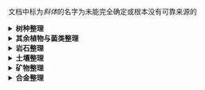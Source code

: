文档中标为*斜体*的名字为未能完全确定或根本没有可靠来源的

<details>
<summary><b>树种整理</b></summary>

| 树种中文名 | 树种英文名     | 推测学名 | 链接 | 备注 |
| ---------- | -------------- | -------- | ---- | ---- |
| 香脂冷杉   | Balsam Fir     | *Abies balsamea* | [植物智](https://www.iplant.cn/info/Abies%20balsamea)<br>[Wikipedia](https://en.wikipedia.org/wiki/Abies_balsamea) |
| 河桦       | Black Birch    | *Betula nigra* | [植物智](https://www.iplant.cn/info/Betula%20nigra)<br>[Wikipedia](https://en.wikipedia.org/wiki/Betula_nigra) |
| 黑胡桃     | Black Walnut   | *Juglans nigra* | [植物智](https://www.iplant.cn/info/Juglans%20nigra)<br>[Wikipedia](https://en.wikipedia.org/wiki/Juglans_nigra) |
| 雪松       | Cedar          | *Cedrus* sp. | [植物智](https://www.iplant.cn/info/Cedrus)<br>[Wikipedia](https://en.wikipedia.org/wiki/Cedrus) |
| 肉桂       | Cinnamon       | *Cinnamomum* sp. | [植物智](https://www.iplant.cn/info/Cinnamomum)<br>[Wikipedia](https://en.wikipedia.org/wiki/Cinnamomum) | 还是肉桂常用些（
| 椰         | Coconut Palm   | *Cocos nucifera* | [植物智](https://www.iplant.cn/info/Cocos%20nucifera)<br>[Wikipedia](https://en.wikipedia.org/wiki/Coconut) |
| 欧洲栓皮栎 | Cork Oak       | *Quercus suber* | [植物智](https://www.iplant.cn/info/Quercus%20suber)<br>[Wikipedia](https://en.wikipedia.org/wiki/Quercus_suber) |
| 加拿大铁杉 | Eastern Hemlock | *Tsuga canadensis* | [植物智](https://www.iplant.cn/info/Tsuga%20canadensis)<br>[Wikipedia](https://en.wikipedia.org/wiki/Tsuga_canadensis) |
| 刺桐       | Erythrina      | *Erythrina* sp. | [植物智](https://www.iplant.cn/info/Erythrina)<br>[Wikipedia](https://en.wikipedia.org/wiki/Erythrina) |
| 美国皂荚   | Honey Locust   | *Gleditsia triacanthos* | [植物智](https://www.iplant.cn/info/Gleditsia%20triacanthos)<br>[Wikipedia](https://en.wikipedia.org/wiki/Honey_locust) |
| 杜松       | Juniper        | *Juniperus* sp. | [植物智](https://www.iplant.cn/info/Juniperus)<br>[Wikipedia](https://en.wikipedia.org/wiki/Juniper) | 会产出杜松子
| 木兰       | Magnolia       | *Magnolia* sp. | [植物智](https://www.iplant.cn/info/Magnolia)<br>[Wikipedia](https://en.wikipedia.org/wiki/Magnolia) |
| 枫         | Maple          | *Acer* sp. | [植物智](https://www.iplant.cn/info/Acer)<br>[Wikipedia](https://en.wikipedia.org/wiki/Maple) |
| *北美果松* | Pinyon Pine    | *Pinus* subsect. *Cembroides* | [Wikipedia](https://en.wikipedia.org/wiki/Pinyon_pine) | 植物智里这些物种都叫xx果松<br>根据产地起的名
| *西部桦*   | Red Birch      | *Betula occidentalis* | [植物智](https://www.iplant.cn/info/Betula%20occidentalis)<br>[Wikipedia](https://en.wikipedia.org/wiki/Betula_occidentalis) | 根据种加词起的名<br>`西桦`已有，`水桦`易歧义
| 橡胶树     | Sharinga       | *Hevea brasiliensis* | [植物智](https://www.iplant.cn/info/Hevea%20brasiliensis)<br>[Wikipedia](https://en.wikipedia.org/wiki/Hevea_brasiliensis) |
| 垂柳       | Weeping Willow | *Salix babylonica* | [植物智](https://www.iplant.cn/info/Salix%20babylonica)<br>[Wikipedia](https://en.wikipedia.org/wiki/Salix_babylonica) |
| 异叶铁杉   | Western Hemlock | *Tsuga heterophylla* | [植物智](https://www.iplant.cn/info/Tsuga%20heterophylla)<br>[Wikipedia](https://en.wikipedia.org/wiki/Tsuga_heterophylla) |
| 加拿大黄桦 | Yellow Birch   | *Betula alleghaniensis* | [植物智](https://www.iplant.cn/info/Betula%20alleghaniensis)<br>[Wikipedia](https://en.wikipedia.org/wiki/Betula_alleghaniensis) |

注：木种还有两个`烧焦的`/`Charred`（仅出现于木炭堆燃烧后）和`石化紫颂`/`Petrified Chorus`（没有树苗，自然生成的形态和[紫颂树](https://minecraft.fandom.com/zh/wiki/%E7%B4%AB%E9%A2%82%E6%A0%91)类似，`硅化`听上去有点怪）

</details><details>
<summary><b>其余植物与菌类整理</b></summary>

| 植物与菌类中文名 | 植物与菌类英文名           | 推测学名 | 链接 | 备注 |
| ---------------- | -------------------------- | -------- | ---- | ---- |
| 百合             | Lily                       | *Lilium* sp. | [植物智](https://www.iplant.cn/info/Lilium)<br>[Wikipedia](https://en.wikipedia.org/wiki/Lilium) |      |
| 牵牛花           | Morning Glory              | *Ipomoea* sp. | [植物智](https://www.iplant.cn/info/Ipomoea)<br>[Wikipedia](https://en.wikipedia.org/wiki/Morning_glory) | 这个英文名对应着<br>一千余个物种 |
| 风铃草           | Bellflower                 | *Campanula* sp. | [植物智](https://www.iplant.cn/info/Campanula)<br>[Wikipedia](https://en.wikipedia.org/wiki/Campanula) |      |
| 一枝黄花         | Goldenrod                  | *Solidago* sp. | [植物智](https://www.iplant.cn/info/Solidago)<br>[Wikipedia](https://en.wikipedia.org/wiki/Solidago) |      |
| 三叶草           | Clover                     | *Trifolium* sp. | [植物智](https://www.iplant.cn/info/Trifolium)<br>[Wikipedia](https://en.wikipedia.org/wiki/Clover) |      |
| 异株荨麻         | Stinging Nettle            | *Urtica dioica* | [植物智](https://www.iplant.cn/info/Urtica%20dioica)<br>[Wikipedia](https://en.wikipedia.org/wiki/Urtica_dioica) | 其实感觉作者可能只是给<br>荨麻加了个前缀 |
| 平菇             | Oyster Mushroom            | *Pleurotus ostreatus* | [Wikipedia](https://en.wikipedia.org/wiki/Pleurotus_ostreatus) |      |
| 猴头菇           | Lion's Mane Mushroom       | *Hericium erinaceus* | [Wikipedia](https://en.wikipedia.org/wiki/Hericium_erinaceus) |      |
| 硫色绚孔菌       | Sulfur Shelf Mushroom      | *Laetiporus sulphureus* | [Wikipedia](https://en.wikipedia.org/wiki/Laetiporus_sulphureus) |      |
| 蜜环菌           | Honey Mushroom             | *Armillaria* sp. | [Wikipedia](https://en.wikipedia.org/wiki/Armillaria) |      |
| 树舌灵芝         | Artist Conk Mushroom       | *Ganoderma applanatum* | [Wikipedia](https://en.wikipedia.org/wiki/Ganoderma_applanatum) |      |
| 云芝             | Turkey Tail Mushroom       | *Trametes versicolor* | [Wikipedia](https://en.wikipedia.org/wiki/Trametes_versicolor) |      |
| 朱红密孔菌       | Cinnabar Polypore Mushroom | *Pycnoporus cinnabarinus* | [Wikipedia](https://en.wikipedia.org/wiki/Pycnoporus_cinnabarinus) |      |
| 木蹄层孔菌       | Tinder Conk Mushroom       | *Fomes fomentarius* | [Wikipedia](https://en.wikipedia.org/wiki/Fomes_fomentarius) |      |
| 芦笋             | Asparagus                  | *Asparagus officinalis* | [植物智](https://www.iplant.cn/info/Asparagus%20officinalis)<br>[Wikipedia](https://en.wikipedia.org/wiki/Asparagus) |      |
| 大麦             | Barley                     | *Hordeum vulgare* | [植物智](https://www.iplant.cn/info/Hordeum%20vulgare)<br>[Wikipedia](https://en.wikipedia.org/wiki/Barley) |      |
| 乞力马扎罗罗勒   | Camphor Basil              | *Ocimum kilimandscharicum* | [植物智](https://www.iplant.cn/info/Ocimum%20kilimandscharicum)<br>[Wikipedia](https://en.wikipedia.org/wiki/Ocimum_kilimandscharicum) |      |
| 玉米             | Corn                       | *Zea mays* | [植物智](https://www.iplant.cn/info/Zea%20mays)<br>[Wikipedia](https://en.wikipedia.org/wiki/Maize) |      |
| 棉花             | Cotton                     | *Gossypium* sp. | [植物智](https://www.iplant.cn/info/Gossypium)<br>[Wikipedia](https://en.wikipedia.org/wiki/Gossypium) |      |
| 黄麻             | Jute                       | *Corchorus* sp. | [植物智](https://www.iplant.cn/info/Corchorus)<br>[Wikipedia](https://en.wikipedia.org/wiki/Corchorus) |      |
| 小米             | Millet                     | 多种 | [植物智](https://www.iplant.cn/info/%E7%B2%9F)<br>[Wikipedia](https://en.wikipedia.org/wiki/Millet) |      |
| 燕麦             | Oat                        | *Avena sativa* | [植物智](https://www.iplant.cn/info/Avena%20sativa)<br>[Wikipedia](https://en.wikipedia.org/wiki/Oat) |      |
| 水稻             | Rice                       | *Oryza sativa* | [植物智](https://www.iplant.cn/info/Oryza%20sativa)<br>[Wikipedia](https://en.wikipedia.org/wiki/Oryza_sativa) |      |
| 黑麦             | Rye                        | *Secale cereale* | [植物智](https://www.iplant.cn/info/Secale%20cereale)<br>[Wikipedia](https://en.wikipedia.org/wiki/Rye) |      |
| 高粱             | Sorghum                    | *Sorghum* sp. | [植物智](https://www.iplant.cn/info/%E9%AB%98%E7%B2%B1%E5%B1%9E)<br>[Wikipedia](https://en.wikipedia.org/wiki/Sorghum) |      |
| 接骨木莓         | Elderberry                 | *Sambucus* sp. | [植物智](https://www.iplant.cn/info/Sambucus)<br>[Wikipedia](https://en.wikipedia.org/wiki/Sambucus) |      |
| 毛核木果         | Snowberry                  | *Symphoricarpos* sp. | [植物智](https://www.iplant.cn/info/Symphoricarpos)<br>[Wikipedia](https://en.wikipedia.org/wiki/Symphoricarpos) |      |
| 蓝莓             | Blueberry                  | *Vaccinium* sect. *Cyanococcus* | [植物智](https://www.iplant.cn/info/Vaccinium)<br>[Wikipedia](https://en.wikipedia.org/wiki/Blueberry) |      |
| 树莓             | Raspberry                  | *Rubus idaeus* | [植物智](https://www.iplant.cn/info/Rubus%20idaeus)<br>[Wikipedia](https://en.wikipedia.org/wiki/Rubus_idaeus) | 树莓还是覆盆子（ |
| 黑莓             | Blackberry                 | *Rubus* sp. | [植物智](https://www.iplant.cn/info/Rubus%20cochinchinensis)<br>[Wikipedia](https://en.wikipedia.org/wiki/Blackberry) |      |
| 蔓越莓           | Cranberry                  | *Vaccinium oxycoccus* | [植物智](https://www.iplant.cn/info/Vaccinium%20oxycoccus)<br>[Wikipedia](https://en.wikipedia.org/wiki/Cranberry) |      |
| 洋商陆           | Pokeberry                  | *Phytolacca americana* | [植物智](https://www.iplant.cn/info/Phytolacca%20americana)<br>[Wikipedia](https://en.wikipedia.org/wiki/Phytolacca_americana) |      |
| 草莓             | Strawberry                 | *Fragaria × ananassa* | [植物智](https://www.iplant.cn/info/Fragaria%20%C3%97%20ananassa)<br>[Wikipedia](https://en.wikipedia.org/wiki/Strawberry) |      |
| 菠萝             | Pineapple                  | *Ananas comosus* | [植物智](https://www.iplant.cn/info/Ananas%20comosus)<br>[Wikipedia](https://en.wikipedia.org/wiki/Pineapple) |      |
| 浆果丝兰         | Banana Yucca               | *Yucca baccata* | [植物智](https://www.iplant.cn/info/Yucca%20baccata)<br>[Wikipedia](https://en.wikipedia.org/wiki/Yucca_baccata) |      |
| 芦荟             | Aloe                       | *Aloe vera* | [植物智](https://www.iplant.cn/info/aloe%20vera)<br>[Wikipedia](https://en.wikipedia.org/wiki/Aloe) |      |
| 大豆             | Soybean                    | *Glycine max* | [植物智](https://www.iplant.cn/info/Glycine%20max)<br>[Wikipedia](https://en.wikipedia.org/wiki/Soybean) |      |
| 杜松子           | Juniper Berry              | *Juniperus* sp. | [植物智](https://www.iplant.cn/info/Juniperus)<br>[Wikipedia](https://en.wikipedia.org/wiki/Juniper) |      |
| 黑胡桃           | Black Walnut               | *Juglans nigra* | [植物智](https://www.iplant.cn/info/Juglans%20nigra)<br>[Wikipedia](https://en.wikipedia.org/wiki/Juglans_nigra) |      |
| 椰子             | Coconut                    | *Cocos nucifera* | [植物智](https://www.iplant.cn/info/Cocos%20nucifera)<br>[Wikipedia](https://en.wikipedia.org/wiki/Coconut) |
| 肉桂             | Cinnamon                   | *Cinnamomum* sp. | [植物智](https://www.iplant.cn/info/Cinnamomum)<br>[Wikipedia](https://en.wikipedia.org/wiki/Cinnamomum) |

注：这张表其实没啥考据的必要，考据结果的正确性也不好说（）
但是`洋商陆`和`垂序商陆`，`雪果`和`毛核木果`，`樟脑罗勒`和`乞力马扎罗罗勒`还是需要确定用哪种

</details><details>
<summary><b>岩石整理</b></summary>

| 岩石中文名 | 岩石英文名        | 分类         | 出现位置             | 链接 | 备注 |
| ---------- | ----------------- | ------------ | -------------------- | ---- | ---- |
| 砂岩       | Sandstone         | 沉积岩       | 主世界<br>河海滩     |      |      |
| 红砂岩     | Red Sandstone     | 沉积岩       | 无                   |      |      |
| 沙漠砂岩   | Desert Sandstone  | 沉积岩       | 主世界<br>沙漠       |      |      |
| 灵魂砂岩   | Soul Sandstone    | 沉积岩       | 下界<br>灵魂沙峡谷   |      |      |
| 黑砂岩     | Black Sandstone   | 沉积岩       | 无                   |      |      |
| 白砂岩     | White Sandstone   | 沉积岩       | 主世界<br>少见       |      |      |
| 石灰岩     | Limestone         | 沉积岩       | 主世界<br>平原、森林 | [国家岩矿标本共享](http://www.nimrf.net.cn/yk?zym=Limestone)<br>[Wikipedia](https://en.wikipedia.org/wiki/Limestone) |      |
| 白云岩     | Dolostone         | 沉积岩       | 主世界<br>高山、针叶林 | [国家岩矿标本共享](http://www.nimrf.net.cn/yk?zym=Dolostone)<br>[Wikipedia](https://en.wikipedia.org/wiki/Dolomite_(rock)) |      |
| 白垩岩     | Chalk             | 沉积岩       | 主世界<br>寒冷地区、河流、<br>海滩 | [国家岩矿标本共享](http://www.nimrf.net.cn/yk?zym=Chalk)<br>[Wikipedia](https://en.wikipedia.org/wiki/Chalk) |      |
| 泥灰岩     | Marlstone         | 沉积岩       | 主世界<br>蘑菇岛、海滩 | [国家岩矿标本共享](http://www.nimrf.net.cn/yk?zym=Marl)<br>[Wikipedia](https://en.wikipedia.org/wiki/Marl) |      |
| 页岩       | Shale             | 沉积岩       | 主世界<br>河流、海滩 | [国家岩矿标本共享](http://www.nimrf.net.cn/yk?zym=Shale)<br>[Wikipedia](https://en.wikipedia.org/wiki/Shale) |      |
| 泥岩       | Mudstone          | 沉积岩       | 主世界<br>丛林、沼泽 | [国家岩矿标本共享](http://www.nimrf.net.cn/yk?zym=Mudstone)<br>[Wikipedia](https://en.wikipedia.org/wiki/Mudstone) |      |
| 粉砂岩     | Siltstone         | 沉积岩       | 主世界<br>热带草原、恶地、<br>沙漠、平原 | [国家岩矿标本共享](http://www.nimrf.net.cn/yk?zym=Siltstone)<br>[Wikipedia](https://en.wikipedia.org/wiki/Siltstone) |      |
| 可弯砂岩   | Itacolumite       | 沉积岩       | 主世界<br>沙漠       | [国家岩矿标本共享](http://www.nimrf.net.cn/yk?zym=Itacolumite)<br>[Wikipedia](https://en.wikipedia.org/wiki/Itacolumite) |      |
| 长石砂岩   | Arkose            | 沉积岩       | 主世界<br>恶地       | [国家岩矿标本共享](http://www.nimrf.net.cn/yk?zym=Arkose)<br>[Wikipedia](https://en.wikipedia.org/wiki/Arkose) |      |
| 杂砂岩     | Graywacke         | 沉积岩       | 主世界<br>热带草原   | [国家岩矿标本共享](http://www.nimrf.net.cn/yk?zym=Graywacke)<br>（a）<br>[国家岩矿标本共享](http://www.nimrf.net.cn/yk?zym=Greywacke)<br>（e）<br>[Wikipedia](https://en.wikipedia.org/wiki/Greywacke) |      |
| *蜜蜡岩*   | Honeystone        | 沉积岩       | 下界<br>灵魂沙峡谷   | [Wikipedia](https://en.wikipedia.org/wiki/Mellite)<br>（蜜蜡石） | 改成`岩`以作区分 |
| 角砾岩     | Breccia           | 沉积岩圆石   | 无                   | [国家岩矿标本共享](http://www.nimrf.net.cn/yk?zym=Breccia)<br>[Wikipedia](https://en.wikipedia.org/wiki/Breccia) |      |
| 石头       | Stone             | 火成岩       | 侵入体               |      |      |
| 花岗岩     | Granite           | 侵入性火成岩 | 主世界<br>平原、森林 |      |      |
| 闪长岩     | Diorite           | 侵入性火成岩 | 主世界<br>寒冷地区、高山、针叶林 |      |      |
| 安山岩     | Andesite          | 喷出性火成岩 | 主世界<br>寒冷地区   |      |      |
| 玄武岩     | Basalt            | 喷出性火成岩 | 下界<br>玄武岩三角洲 |      |      |
| 下界岩     | Netherrack        | 喷出性火成岩 | 下界<br>下界荒地     |      |      |
| 伟晶岩     | Pegmatite         | 侵入性火成岩 | 主世界<br>各处       | [国家岩矿标本共享](http://www.nimrf.net.cn/yk?zym=Pegmatite)<br>[Wikipedia](https://en.wikipedia.org/wiki/Pegmatite) |      |
| 灰色花岗岩 | Gray Granite      | 侵入性火成岩 | 主世界<br>高山、沼泽、<br>针叶林、寒冷地区 | [国家岩矿标本共享](http://www.nimrf.net.cn/yk?zym=Granite)<br>[Wikipedia](https://en.wikipedia.org/wiki/Granite) |      |
| 流纹岩     | Rhyolite          | 喷出性火成岩 | 主世界<br>热带草原、恶地、<br>沙漠、平原 | [国家岩矿标本共享](http://www.nimrf.net.cn/yk?zym=Rhyolite)<br>[Wikipedia](https://en.wikipedia.org/wiki/Rhyolite) |      |
| 钠闪碱流岩 | Comendite         | 喷出性火成岩 | 主世界<br>寒冷地区、森林、<br>针叶林 | [国家岩矿标本共享](http://www.nimrf.net.cn/yk?zym=Comendite)<br>[Wikipedia](https://en.wikipedia.org/wiki/Comendite) |      |
| 花岗闪长岩 | Granodiorite      | 侵入性火成岩 | 主世界<br>热带草原、森林、<br>平原 | [国家岩矿标本共享](http://www.nimrf.net.cn/yk?zym=Granodiorite)<br>[Wikipedia](https://en.wikipedia.org/wiki/Granodiorite) |      |
| 红色斑岩   | Red Porphyry      | 侵入性火成岩 | 主世界<br>恶地、沙漠、海洋 | [国家岩矿标本共享](http://www.nimrf.net.cn/yk?zym=Porphyry)<br>[Wikipedia](https://en.wikipedia.org/wiki/Porphyry_(geology)) |      |
| 紫色斑岩   | Purple Porphyry   | 喷出性火成岩 | 下界<br>绯红森林     | [国家岩矿标本共享](http://www.nimrf.net.cn/yk?zym=Porphyry)<br>[Wikipedia](https://en.wikipedia.org/wiki/Porphyry_(geology)) |      |
| 黑色英安岩 | Black Dacite      | 喷出性火成岩 | 主世界<br>森林、针叶林 | [国家岩矿标本共享](http://www.nimrf.net.cn/yk?zym=Dacite)<br>[Wikipedia](https://en.wikipedia.org/wiki/Dacite) |      |
| 红色英安岩 | Red Dacite        | 喷出性火成岩 | 主世界<br>热带草原、恶地、<br>沙漠、平原 | [国家岩矿标本共享](http://www.nimrf.net.cn/yk?zym=Dacite)<br>[Wikipedia](https://en.wikipedia.org/wiki/Dacite) |      |
| 角闪安山岩 | Hornblende Andesite | 喷出性火成岩 | 主世界<br>高山       | [国家岩矿标本共享](http://www.nimrf.net.cn/yk?zym=Hornblende%20Andesite)<br>[Wikipedia](https://en.wikipedia.org/wiki/Andesite)（安山岩） |      |
| 等色岩     | Shonkinite        | 侵入性火成岩 | 主世界<br>高山、沼泽 | [国家岩矿标本共享](http://www.nimrf.net.cn/yk?zym=Shonkinite)<br>[Wikipedia](https://en.wikipedia.org/wiki/Shonkinite) |      |
| 斜长岩     | Anorthosite       | 喷出性火成岩 | 主世界<br>高山、河流、森林、<br>针叶林、平原 | [国家岩矿标本共享](http://www.nimrf.net.cn/yk?zym=Anorthosite)<br>[Wikipedia](https://en.wikipedia.org/wiki/Anorthosite) |      |
| 苏长岩     | Norite            | 侵入性火成岩 | 主世界<br>丛林、热带草原 | [国家岩矿标本共享](http://www.nimrf.net.cn/yk?zym=Norite)<br>[Wikipedia](https://en.wikipedia.org/wiki/Norite) |      |
| 橄长岩     | Troctolite        | 喷出性火成岩 | 主世界<br>蘑菇岛、河流、<br>海滩、海洋 | [国家岩矿标本共享](http://www.nimrf.net.cn/yk?zym=Troctolite)<br>[Wikipedia](https://en.wikipedia.org/wiki/Troctolite) |      |
| 辉长岩     | Gabbro            | 喷出性火成岩 | 主世界<br>蘑菇岛、河流、<br>海滩、海洋 | [国家岩矿标本共享](http://www.nimrf.net.cn/yk?zym=Gabbro)<br>[Wikipedia](https://en.wikipedia.org/wiki/Gabbro) |      |
| 辉绿岩     | Diabase           | 侵入性火成岩 | 主世界<br>海洋、海滩 | [国家岩矿标本共享](http://www.nimrf.net.cn/yk?zym=Diabase)<br>[Wikipedia](https://en.wikipedia.org/wiki/Diabase) |      |
| 拉斑玄武岩 | Tholeiitic Basalt | 喷出性火成岩 | 主世界<br>蘑菇岛、河流、<br>海滩、海洋 | [国家岩矿标本共享](http://www.nimrf.net.cn/yk?zym=Tholeiite)<br>[Wikipedia](https://en.wikipedia.org/wiki/Tholeiitic_magma_series) |      |
| 辉石岩     | Pyroxenite        | 侵入性火成岩 | 下界<br>诡异森林     | [国家岩矿标本共享](http://www.nimrf.net.cn/yk?zym=Pyroxenite)<br>[Wikipedia](https://en.wikipedia.org/wiki/Pyroxenite) |      |
| 纯橄榄岩   | Dunite            | 侵入性火成岩 | 下界<br>玄武岩三角洲 | [国家岩矿标本共享](http://www.nimrf.net.cn/yk?zym=Dunite)<br>[Wikipedia](https://en.wikipedia.org/wiki/Dunite) |      |
| 方辉橄榄岩 | Harzburgite       | 侵入性火成岩 | 下界<br>诡异森林     | [国家岩矿标本共享](http://www.nimrf.net.cn/yk?zym=Harzburgite)<br>[Wikipedia](https://en.wikipedia.org/wiki/Harzburgite) |      |
| 二辉橄榄岩 | Lherzolite        | 侵入性火成岩 | 下界<br>诡异森林     | [国家岩矿标本共享](http://www.nimrf.net.cn/yk?zym=Lherzolite)<br>[Wikipedia](https://en.wikipedia.org/wiki/Lherzolite) |      |
| 异剥橄榄岩 | Wehrlite          | 侵入性火成岩 | 下界<br>灵魂沙峡谷   | [国家岩矿标本共享](http://www.nimrf.net.cn/yk?zym=Wehrlite)<br>[Wikipedia](https://en.wikipedia.org/wiki/Wehrlite) |      |
| 科马提岩   | Komatiite         | 喷出性火成岩 | 下界<br>绯红森林     | [国家岩矿标本共享](http://www.nimrf.net.cn/yk?zym=Komatiite)<br>[Wikipedia](https://en.wikipedia.org/wiki/Komatiite) |      |
| 响岩       | Phonolite         | 喷出性火成岩 |                      | [国家岩矿标本共享](http://www.nimrf.net.cn/yk?zym=Phonolite)<br>[Wikipedia](https://en.wikipedia.org/wiki/Phonolite) | 仅1.18 |
| 变正长岩   | Episyenite        | 侵入性火成岩 |                      | [CNKI](https://www.cnki.net/KCMS/detail/detail.aspx?dbcode=CJFD&dbname=CJFDLAST2021&filename=GWYD202101003)<br>[Wikipedia](https://en.wikipedia.org/wiki/Syenite#Episyenite) | 仅1.18<br>CNKI仅作中英对照 |
| 霞石正长岩 | Nepheline Syenite | 侵入性火成岩 |                      | [国家岩矿标本共享](http://www.nimrf.net.cn/yk?zym=Nepheline%20Syenite)<br>[Wikipedia](https://en.wikipedia.org/wiki/Nepheline_syenite) | 仅1.18 |
| 圆石       | Cobblestone       | 火成岩圆石   | 无                   |      |      |
| 黑石       | Blackstone        | 火成岩圆石<br>镁铁质尤甚 | 无       |      |      |
| 黑曜石     | Obsidian          | 火山岩       | 主世界<br>地层深处   |      |      |
| 哭泣的黑曜石 | Crying Obsidian | 火山岩       | 原本位置             |      |      |
| 雪花黑曜石 | Snowflake Obsidian | 火山岩      | 主世界<br>地层深处   | [国家岩矿标本共享](http://www.nimrf.net.cn/yk?zym=Obsidian)<br>[Wikipedia](https://en.wikipedia.org/wiki/Obsidian) |      |
| *血黑曜石* | Blood Obsidian    | 火山岩       | 主世界<br>地层深处   | [国家岩矿标本共享](http://www.nimrf.net.cn/yk?zym=Obsidian)<br>[Wikipedia](https://en.wikipedia.org/wiki/Obsidian) |      |
| 浮岩       | Pumice            | 火山岩       | 下界<br>侵入体       | [国家岩矿标本共享](http://www.nimrf.net.cn/yk?zym=Pumice)<br>[Wikipedia](https://en.wikipedia.org/wiki/Pumice) |      |
| 火山渣     | Scoria            | 火山岩       | 下界<br>侵入体       | [国家岩矿标本共享](http://www.nimrf.net.cn/yk?zym=Scoria)<br>[Wikipedia](https://en.wikipedia.org/wiki/Scoria) |      |
| 安山质凝灰岩 | Andesitic Tuff  | 火山岩       | 同安山岩             | [国家岩矿标本共享](http://www.nimrf.net.cn/yk?zym=Andesitic%20Tuff)<br>[Wikipedia](https://en.wikipedia.org/wiki/Tuff) |      |
| 玄武质凝灰岩 | Basaltic Tuff   | 火山岩       | 同玄武岩             | [国家岩矿标本共享](http://www.nimrf.net.cn/yk?zym=Basaltic%20Tuff)<br>[Wikipedia](https://en.wikipedia.org/wiki/Tuff) |      |
| 流纹质凝灰岩 | Rhyolitic Tuff  | 火山岩       | 同流纹岩             | [国家岩矿标本共享](http://www.nimrf.net.cn/yk?zym=Rhyolitic%20Tuff)<br>[Wikipedia](https://en.wikipedia.org/wiki/Tuff) |      |
| 金伯利凝灰岩 | Kimberlitic Tuff | 火山岩      | 同金伯利岩           | [Wikipedia](https://en.wikipedia.org/wiki/Tuff) | 国家岩矿标本中有<br>`金伯利岩凝灰岩` |
| 科马提凝灰岩 | Komatiitic Tuff  | 火山岩      | 同科马提岩           | [Wikipedia](https://en.wikipedia.org/wiki/Tuff) |      |
| 深板岩     | Deepslate         | 变质岩       | 主世界               |      |      |
| 黑色大理岩 | Black Marble      | 变质岩       | 主世界<br>森林       | [国家岩矿标本共享](http://www.nimrf.net.cn/yk?zym=Marble)<br>[Wikipedia](https://en.wikipedia.org/wiki/Marble) |      |
| 灰色大理岩 | Gray Marble       | 变质岩       | 主世界<br>平原、高山 | [国家岩矿标本共享](http://www.nimrf.net.cn/yk?zym=Marble)<br>[Wikipedia](https://en.wikipedia.org/wiki/Marble) |      |
| 白色大理岩 | White Marble      | 变质岩       | 主世界<br>寒冷地区、针叶林 | [国家岩矿标本共享](http://www.nimrf.net.cn/yk?zym=Marble)<br>[Wikipedia](https://en.wikipedia.org/wiki/Marble) |      |
| 玫瑰大理岩 | Rose Marble       | 变质岩       | 主世界<br>热带草原、沙漠 | [国家岩矿标本共享](http://www.nimrf.net.cn/yk?zym=Marble)<br>[Wikipedia](https://en.wikipedia.org/wiki/Marble) |      |
| 板岩       | Slate             | 变质岩       | 主世界<br>丛林、沼泽 | [国家岩矿标本共享](http://www.nimrf.net.cn/yk?zym=Slate)<br>[Wikipedia](https://en.wikipedia.org/wiki/Slate) |      |
| 千枚岩     | Phyllite          | 变质岩       | 主世界<br>寒冷地区、丛林、<br>沼泽 | [国家岩矿标本共享](http://www.nimrf.net.cn/yk?zym=Phyllite)<br>[Wikipedia](https://en.wikipedia.org/wiki/Phyllite) |      |
| 云母片岩   | Mica Schist       | 变质岩       | 主世界<br>寒冷地区、丛林、<br>沼泽 | [国家岩矿标本共享](http://www.nimrf.net.cn/yk?zym=Mica%20Schist)<br>[Wikipedia](https://en.wikipedia.org/wiki/Schist) |      |
| 蓝片岩     | Blueschist        | 变质岩       | 下界<br>灵魂沙峡谷   | [国家岩矿标本共享](http://www.nimrf.net.cn/yk?zym=Blueschist)<br>[Wikipedia](https://en.wikipedia.org/wiki/Blueschist) |      |
| 绿片岩     | Greenschist       | 变质岩       | 主世界<br>高山       | [国家岩矿标本共享](http://www.nimrf.net.cn/yk?zym=Greenschist)<br>[Wikipedia](https://en.wikipedia.org/wiki/Greenschist) |      |
| 片麻岩     | Gneiss            | 变质岩       | 主世界<br>寒冷地区、丛林、<br>高山 | [国家岩矿标本共享](http://www.nimrf.net.cn/yk?zym=Gneiss)<br>[Wikipedia](https://en.wikipedia.org/wiki/Gneiss) |      |
| 石英岩     | Quartzite         | 变质岩       | 主世界<br>热带草原、恶地、<br>沙漠 | [国家岩矿标本共享](http://www.nimrf.net.cn/yk?zym=Quartzite)<br>[Wikipedia](https://en.wikipedia.org/wiki/Quartzite) |      |
| 皂石       | Soapstone         | 变质岩       | 主世界<br>森林、针叶林 | [国家岩矿标本共享](http://www.nimrf.net.cn/yk?zym=Soapstone)<br>[Wikipedia](https://en.wikipedia.org/wiki/Soapstone) |      |
| 蛇纹岩     | Serpentinite      | 变质岩       | 主世界<br>高山       | [国家岩矿标本共享](http://www.nimrf.net.cn/yk?zym=Serpentinite)<br>[Wikipedia](https://en.wikipedia.org/wiki/Serpentinite) |      |
| *铬硅云母* | Mariposite        | 变质岩       | 主世界<br>高山       | [Wikipedia](https://en.wikipedia.org/wiki/Mariposite) | 富铬的云母 |
| 榴辉岩     | Eclogite          | 变质岩       | 主世界<br>丛林、沼泽 | [国家岩矿标本共享](http://www.nimrf.net.cn/yk?zym=Eclogite)<br>[Wikipedia](https://en.wikipedia.org/wiki/Eclogite) |      |
| 矽卡岩     | Skarn             | 变质岩圆石   | 无                   | [国家岩矿标本共享](http://www.nimrf.net.cn/yk?zym=Skarn)<br>[Wikipedia](https://en.wikipedia.org/wiki/Skarn) |      |
| 末地石     | End Stone         | 异界岩石     | 末地                 |      |      |
| 白片岩     | Whiteschist       | 异界岩石     | 主世界<br>高山       | [国家岩矿标本共享](http://www.nimrf.net.cn/yk?zym=White%20schist)<br>[Wikipedia](https://en.wikipedia.org/wiki/Whiteschist) |      |
| *方镁岩*   | Sommanite         | 异界岩石     | 主世界<br>针叶林     | 未找到 | 1.16旧名<br>Ferropericlase |
| *林伍德岩* | Ringwoodine       | 异界岩石     | 主世界<br>高山       | [国家岩矿标本共享](http://www.nimrf.net.cn/kwx/detail/2271)<br>[CNKI](https://www.cnki.net/KCMS/detail/detail.aspx?dbcode=CJFD&dbname=CJFDLAST2018&filename=KWXB201805002)<br>[Wikipedia](https://en.wikipedia.org/wiki/Ringwoodite) | `尖晶橄榄岩`易混淆<br>CNKI仅作中英对照 |
| *瓦兹利岩* | Wadsleyone        | 异界岩石     | 主世界<br>蘑菇岛、海滩、<br>海洋 | [国家岩矿标本共享](http://www.nimrf.net.cn/kwx/detail/2857)<br>[CNKI](https://www.cnki.net/KCMS/detail/detail.aspx?dbcode=CDFD&dbname=CDFDLAST2022&filename=1022401099.nh)<br>[Wikipedia](https://en.wikipedia.org/wiki/Wadsleyite) | 改成`岩`以作区分<br>CNKI仅作中英对照 |
| *布里奇曼岩* | Bridgmanham     | 异界岩石     | 主世界<br>热带草原、恶地、<br>沙漠、平原 | [CNKI](https://www.cnki.net/KCMS/detail/detail.aspx?dbcode=CJFD&dbname=CJFDLAST2020&filename=GYWL201906002)<br>[Wikipedia](https://en.wikipedia.org/wiki/Silicate_perovskite) | 改成`岩`以作区分<br>CNKI仅作中英对照 |
| *后钙钛矿* | Post Perovskite   | 异界岩石     | 主世界<br>河流、沼泽 | [CNKI](https://www.cnki.net/KCMS/detail/detail.aspx?dbcode=CJFD&dbname=CJFD2013&filename=DQKX201303009)<br>[Wikipedia](https://en.wikipedia.org/wiki/Post-perovskite) | CNKI仅作中英对照 |
| 陨石       | Meteorite         | 陨石岩石     | 陨石                 | [国家岩矿标本共享](https://www.nimrf.net.cn/yk?zym=Meteorite)<br>[Wikipedia](https://en.wikipedia.org/wiki/Meteorite) |      |
| 冰封陨石   | Frozen Meteorite  | 陨石岩石     | 陨石                 | [Wikipedia](https://en.wikipedia.org/wiki/Meteorite) |      |
| 顽火辉石球粒陨石 | Enstatite Chondrite | 陨石岩石 | 陨石             | [Wikipedia](https://en.wikipedia.org/wiki/Enstatite_chondrite) |      |
| 条状铁层   | Banded Iron Formation | 矿物岩石 |                      | [国家岩矿标本共享](http://www.nimrf.net.cn/yk?zym=Banded%20Iron%20Formation)<br>[Wikipedia](https://en.wikipedia.org/wiki/Banded_iron_formation) | 仅1.18 |
| 沼泽铁     | Bog Iron          | 矿物岩石     |                      | [国家岩矿标本共享](http://www.nimrf.net.cn/yk?zym=Bog%20Iron)<br>[Wikipedia](https://en.wikipedia.org/wiki/Bog_iron) |      |
| 铁石       | Ironstone         | 矿物岩石     |                      | [国家岩矿标本共享](http://www.nimrf.net.cn/yk?zym=Ironstone)<br>[Wikipedia](https://en.wikipedia.org/wiki/Ironstone) |      |
| 蒸发岩     | Evaporite         | 矿物岩石     |                      | [国家岩矿标本共享](http://www.nimrf.net.cn/yk?zym=Evaporite)<br>[Wikipedia](https://en.wikipedia.org/wiki/Evaporite) | 仅1.16 |
| 磷块岩     | Phosphorite       | 矿物岩石     |                      | [国家岩矿标本共享](http://www.nimrf.net.cn/yk?zym=Phosphorite)<br>[Wikipedia](https://en.wikipedia.org/wiki/Phosphorite) |      |
| 钾石盐岩   | Sylvinite         | 矿物岩石     |                      | [国家岩矿标本共享](https://www.nimrf.net.cn/yk?zym=Sylvinite)<br>[Wikipedia](https://en.wikipedia.org/wiki/Sylvinite) |      |
| 滴水石     | Dripstone         | 滴水石       |                      |      |      |
| 硼酸盐滴水石 | Boracitic Dripstone | 滴水石   |                      |      | 仅1.18 |
| 含铁滴水石 | Ferric Dripstone  | 滴水石       |                      |      | 仅1.18 |
| 石膏质滴水石 | Gypsic Dripstone | 滴水石      |                      |      | 仅1.18 |
| 岩盐质滴水石 | Halitic Dripstone | 滴水石     |                      |      | 仅1.18 |
| 含镁滴水石 | Magnesitic Dripstone | 滴水石    |                      |      | 仅1.18 |
| 含硝滴水石 | Nitric Dripstone  | 滴水石       |                      |      | 仅1.18 |
| 含锆滴水石 | Zirconic Dripstone | 滴水石      |                      |      | 仅1.18 |

</details><details>
<summary><b>土壤整理</b></summary>

| 土壤中文名 | 土壤英文名        | 链接      | 备注 |
| ---------- | ----------------- | --------- | ---- |
| 泥土       | Dirt              |           |      |
| 腐殖土     | Humus             | [Wikipedia](https://en.wikipedia.org/wiki/Humus) |      |
| 壤土       | Loam              | [Wikipedia](https://en.wikipedia.org/wiki/Loam) |      |
| 黏壤土     | Clay Loam         | [Wikipedia](https://commons.wikimedia.org/wiki/File:SoilTexture_USDA.svg) | 翻译直接术语在线 |
| 砂质壤土   | Sandy Loam        | [Wikipedia](https://commons.wikimedia.org/wiki/File:SoilTexture_USDA.svg) | 翻译直接术语在线 |
| 粉质壤土   | Silty Loam        | [Wikipedia](https://commons.wikimedia.org/wiki/File:SoilTexture_USDA.svg) | 翻译直接术语在线 |
| 砂质黏壤土 | Sandy Clay Loam   | [Wikipedia](https://commons.wikimedia.org/wiki/File:SoilTexture_USDA.svg) | 翻译直接术语在线 |
| 粉质黏壤土 | Silty Clay Loam   | [Wikipedia](https://commons.wikimedia.org/wiki/File:SoilTexture_USDA.svg) | 翻译直接术语在线 |
| 壤质砂土   | Loamy Sand        | [Wikipedia](https://commons.wikimedia.org/wiki/File:SoilTexture_USDA.svg) | 翻译直接术语在线 |
| 砂质黏土   | Sandy Clay        | [Wikipedia](https://commons.wikimedia.org/wiki/File:SoilTexture_USDA.svg) | 翻译直接术语在线 |
| 粉质黏土   | Silty Clay        | [Wikipedia](https://commons.wikimedia.org/wiki/File:SoilTexture_USDA.svg) | 翻译直接术语在线 |
| 永冻土     | Permafrost        | [Wikipedia](https://en.wikipedia.org/wiki/Permafrost)<br>[百度](https://baike.baidu.com/item/%E6%B0%B8%E5%86%BB%E5%B1%82/3501102?fr=ge_ala) |      |
| 砖红壤     | Laterite          | [Wikipedia](https://en.wikipedia.org/wiki/Laterite)<br>[百度](https://baike.baidu.com/item/%E7%A0%96%E7%BA%A2%E5%A3%A4/8092449?fr=ge_ala) |      |
| 高岭岩     | Kaolin            | [Wikipedia](https://en.wikipedia.org/wiki/Kaolinite) | 改成`岩`避免冲突<br>挖掘需要镐 |

</details><details>
<summary><b>矿物整理</b></summary>

| 矿物中文名 | 矿物英文名           | 化学式或主要成分 | 链接 | 备注 |
| ---------- | -------------------- | ---------------- | ---- | ---- |
| 螺硫银矿   | Acanthite            | $Ag_2S$          | [Mineralogy Database](http://webmineral.com/data/Acanthite.shtml)<br>[国家岩矿标本共享](http://www.nimrf.net.cn/kwx/detail/22)<br>[Wikipedia](https://en.wikipedia.org/wiki/Acanthite) |      |
| 氧化铝     | Alumina              | $Al_2O_3$        | [Wikipedia](https://en.wikipedia.org/wiki/Aluminium_oxide) |      |
| 琥珀       | Amber                | 复杂             | [Wikipedia](https://en.wikipedia.org/wiki/Amber) |      |
| 角闪石     | Amphibole            | 复杂             | [Wikipedia](https://en.wikipedia.org/wiki/Amphibole) |      |
| 中长石     | Andesine             | $(Ca,Na)(Al,Si)_4O_8$ | [Mineralogy Database](https://webmineral.com/data/Andesine.shtml)<br>[国家岩矿标本共享](http://www.nimrf.net.cn/kwx/detail/99)<br>[Wikipedia](https://en.wikipedia.org/wiki/Andesine) |      |
| 无烟煤     | Anthracite Coal      | 复杂             | [Wikipedia](https://en.wikipedia.org/wiki/Anthracite) |      |
| 磷灰石     | Apatite              | $Ca_5(PO_4)_3(OH,F,Cl)$ | [Mineralogy Database](https://webmineral.com/data/Apatite.shtml)<br>[Wikipedia](https://en.wikipedia.org/wiki/Apatite) |      |
| 蓝铜矿     | Azurite              | $Cu_3(CO_3)_2(OH)_2$ | [Mineralogy Database](https://webmineral.com/data/Azurite.shtml)<br>[国家岩矿标本共享](http://www.nimrf.net.cn/kwx/detail/194)<br>[Wikipedia](https://en.wikipedia.org/wiki/Azurite) |      |
| 蓝孔雀石   | Azurmalachite        | 复杂             | [Wikipedia](https://en.wikipedia.org/wiki/Azurmalachite) |      |
| 斜锆石     | Baddeleyite          | $ZrO_2$          | [Mineralogy Database](https://webmineral.com/data/Baddeleyite.shtml)<br>[国家岩矿标本共享](http://www.nimrf.net.cn/kwx/detail/198)<br>Wikipedia |      |
| 重晶石     | Barite               | $BaSO_4$         | [Mineralogy Database](https://webmineral.com/data/Barite.shtml)<br>[百度](https://baike.baidu.com/item/%E9%87%8D%E6%99%B6%E7%9F%B3)<br>[Wikipedia](https://en.wikipedia.org/wiki/Baryte) |      |
| 铝土矿     | Bauxite<br>Boehmite  | $AlOOH$          | [Mineralogy Database](https://webmineral.com/data/Boehmite.shtml)（Boe.）<br>[国家岩矿标本共享](http://www.nimrf.net.cn/kwx/detail/6)（Boe.）<br>[Wikipedia](https://en.wikipedia.org/wiki/Bauxite)（Bau.）<br>[Wikipedia](https://en.wikipedia.org/wiki/Boehmite)（Boe.） |      |
| 辉铋矿     | Bismuthinite         | $Bi_2S_3$        | [Mineralogy Database](https://webmineral.com/data/Bismuthinite.shtml)<br>[国家岩矿标本共享](http://www.nimrf.net.cn/kwx/detail/313)<br>[Wikipedia](https://en.wikipedia.org/wiki/Bismuthinite) |      |
| 烟煤       | Bituminous Coal      | 复杂             | [Wikipedia](https://en.wikipedia.org/wiki/Bituminous_coal) |      |
| 布里奇曼石 | Bridgmanite          | $(Mg,Fe)SiO_3$   | [Mindat](https://www.mindat.org/min-45900.html)<br>[Wikipedia](https://en.wikipedia.org/wiki/Silicate_perovskite) |      |
| 方解石     | Calcite              | $CaCO_3$         | [Mineralogy Database](https://webmineral.com/data/Calcite.shtml)<br>[国家岩矿标本共享](http://www.nimrf.net.cn/kwx/detail/423)<br>[Wikipedia](https://en.wikipedia.org/wiki/Calcite) |      |
| 氯化钙     | Calcium Chloride     | $CaCl_2$         | [Wikipedia](https://en.wikipedia.org/wiki/Calcium_chloride) |      |
| 硅酸钙     | Calcium Silicate     | $Ca_2SiO_4$      | [Wikipedia](https://en.wikipedia.org/wiki/Calcium_silicate) |      |
| 锡石       | Cassiterite          | $SnO_2$          | [Mineralogy Database](https://webmineral.com/data/Cassiterite.shtml)<br>[国家岩矿标本共享](http://www.nimrf.net.cn/kwx/detail/468)<br>[Wikipedia](https://en.wikipedia.org/wiki/Cassiterite) |      |
| 天青石     | Celestine            | $SrSO_4$         | [Mineralogy Database](https://webmineral.com/data/Celestine.shtml)<br>[百度](https://baike.baidu.com/item/%E5%A4%A9%E9%9D%92%E7%9F%B3/688323)<br>[Wikipedia](https://en.wikipedia.org/wiki/Celestine_(mineral)) |      |
| 铈独居石   | Cerium Monazite      | $(Ce,La,Nd,Th)PO_4$ | [Mineralogy Database](https://webmineral.com/data/Monazite-(Ce).shtml)<br>[国家岩矿标本共享](http://www.nimrf.net.cn/kwx/detail/1808)<br>[Wikipedia](https://en.wikipedia.org/wiki/Monazite-(Ce)) |      |
| 辉铜矿     | Chalcocite           | $Cu_2S$          | [Mineralogy Database](https://webmineral.com/data/Chalcocite.shtml)<br>[国家岩矿标本共享](http://www.nimrf.net.cn/kwx/detail/498)<br>[Wikipedia](https://en.wikipedia.org/wiki/Chalcocite) |      |
| 黄铜矿     | Chalcopyrite         | $CuFeS_2$        | [Mineralogy Database](https://webmineral.com/data/Chalcopyrite.shtml)<br>[国家岩矿标本共享](http://www.nimrf.net.cn/kwx/detail/504)<br>[Wikipedia](https://en.wikipedia.org/wiki/Chalcopyrite) |      |
| 绿泥石     | Chlorite             | 复杂             | [Mineralogy Database](https://webmineral.com/data/Tosudite.shtml)<br>[国家岩矿标本共享](http://www.nimrf.net.cn/kwx/detail/2703)<br>[Wikipedia](https://en.wikipedia.org/wiki/Chlorite_group) | 与氯基本无关 |
| 铬铁矿     | Chromite             | $FeCr_2O_4$      | [Mineralogy Database](https://webmineral.com/data/Chromite.shtml)<br>[国家岩矿标本共享](http://www.nimrf.net.cn/kwx/detail/551)<br>[Wikipedia](https://en.wikipedia.org/wiki/Chromite) |      |
| 朱砂       | Cinnabar             | $HgS$            | [Mineralogy Database](https://webmineral.com/data/Cinnabar.shtml)<br>[国家岩矿标本共享](http://www.nimrf.net.cn/kwx/detail/561)<br>[Wikipedia](https://en.wikipedia.org/wiki/Cinnabar) |      |
| 辉砷钴矿   | Cobaltite            | $CoAsS$          | [Mineralogy Database](https://webmineral.com/data/Cobaltite.shtml)<br>[国家岩矿标本共享](http://www.nimrf.net.cn/kwx/detail/590)<br>[Wikipedia](https://en.wikipedia.org/wiki/Cobaltite) |      |
| 铌铁矿     | Columbite            | $FeNb_2O_6$      | [Mineralogy Database](https://webmineral.com/data/Columbite-(Fe).shtml)<br>[国家岩矿标本共享](http://www.nimrf.net.cn/kwx/detail/884)<br>[Wikipedia](https://en.wikipedia.org/wiki/Columbite) |      |
| 硫铂矿     | Cooperite            | $(Pt,Pd,Ni)S$    | [Mineralogy Database](https://webmineral.com/data/Cooperite.shtml)<br>[国家岩矿标本共享](http://www.nimrf.net.cn/kwx/detail/613)<br>[Wikipedia](https://en.wikipedia.org/wiki/Cooperite_(mineral)) |      |
| 冰晶石     | Cryolite             | $Na_3AlF_6$      | [Mineralogy Database](https://webmineral.com/data/Cryolite.shtml)<br>[国家岩矿标本共享](http://www.nimrf.net.cn/kwx/detail/647)<br>[Wikipedia](https://en.wikipedia.org/wiki/Cryolite) |      |
| 透辉石     | Diopside             | $CaMgSi_2O_6$    | [Mineralogy Database](https://webmineral.com/data/Diopside.shtml)<br>[国家岩矿标本共享](http://www.nimrf.net.cn/kwx/detail/730)<br>[Wikipedia](https://en.wikipedia.org/wiki/Diopside) |      |
| 白云石     | Dolomite             | $CaMg(CO_3)_2$   | [Mineralogy Database](https://webmineral.com/data/Dolomite.shtml)<br>[国家岩矿标本共享](http://www.nimrf.net.cn/kwx/detail/740)<br>[Wikipedia](https://en.wikipedia.org/wiki/Dolomite_(mineral)) |      |
| 顽火辉石   | Enstatite            | $Mg_2Si_2O_6$    | [Mineralogy Database](https://webmineral.com/data/Enstatite.shtml)<br>[国家岩矿标本共享](http://www.nimrf.net.cn/kwx/detail/801)<br>[Wikipedia](https://en.wikipedia.org/wiki/Enstatite) |      |
| 铁方镁石   | Ferropericlase       | $(Mg,Fe)O$       | [Wikipedia](https://en.wikipedia.org/wiki/Ferropericlase) |      |
| 氟石       | Fluorite             | $CaF_2$          | [Mineralogy Database](https://webmineral.com/data/Fluorite.shtml)<br>[国家岩矿标本共享](http://www.nimrf.net.cn/kwx/detail/918)<br>[Wikipedia](https://en.wikipedia.org/wiki/Fluorite) |      |
| 镁橄榄石   | Forsterite           | $Mg_2SiO_4$      | [Mineralogy Database](https://webmineral.com/data/Forsterite.shtml)<br>[国家岩矿标本共享](http://www.nimrf.net.cn/kwx/detail/930)<br>[Wikipedia](https://en.wikipedia.org/wiki/Forsterite) |      |
| 方铅矿     | Galena               | $PbS$            | [Mineralogy Database](https://webmineral.com/data/Galena.shtml)<br>[国家岩矿标本共享](http://www.nimrf.net.cn/kwx/detail/968)<br>[Wikipedia](https://en.wikipedia.org/wiki/Galena) |      |
| 钆独居石   | Gadolinium Monazite  |                  | [Wikipedia](https://en.wikipedia.org/wiki/Monazite) |      |
| 石墨       | Graphite             | $C$              | [Mineralogy Database](https://webmineral.com/data/Graphite.shtml)<br>[国家岩矿标本共享](http://www.nimrf.net.cn/kwx/detail/1052)<br>[Wikipedia](https://en.wikipedia.org/wiki/Graphite) |      |
| 硫镉矿     | Greenockite          | $CdS$            | [Mineralogy Database](https://webmineral.com/data/Greenockite.shtml)<br>[国家岩矿标本共享](http://www.nimrf.net.cn/kwx/detail/1058)<br>[Wikipedia](https://en.wikipedia.org/wiki/Greenockite) |      |
| 针铁矿     | Goethite             | $FeOOH$          | [Mineralogy Database](https://webmineral.com/data/Goethite.shtml)<br>[国家岩矿标本共享](http://www.nimrf.net.cn/kwx/detail/1030)<br>[Wikipedia](https://en.wikipedia.org/wiki/Goethite) |      |
| 石膏       | Gypsum               | $CaSO_4·2H_2O$   | [Mineralogy Database](https://webmineral.com/data/Gypsum.shtml)<br>[国家岩矿标本共享](http://www.nimrf.net.cn/kwx/detail/1081)<br>[Wikipedia](https://en.wikipedia.org/wiki/Gypsum) |      |
| 二氧化铪   | Hafnia               | $HfO_2$          | [Wikipedia](https://en.wikipedia.org/wiki/Hafnium(IV)_oxide) |      |
| 钙铁辉石   | Hedenbergite         | $CaFeSi_2O_6$    | [Mineralogy Database](https://webmineral.com/data/Hedenbergite.shtml)<br>[国家岩矿标本共享](http://www.nimrf.net.cn/kwx/detail/1125)<br>[Wikipedia](https://en.wikipedia.org/wiki/Hedenbergite) |      |
| 氯化铁     | Iron Chloride        | $FeCl_3$         | [Wikipedia](https://en.wikipedia.org/wiki/Iron_chloride) | 看颜色认的 |
| 钛铁矿     | Ilmenite             | $FeTiO_3$        | [Mineralogy Database](http://webmineral.com/data/Ilmenite.shtml)<br>[国家岩矿标本共享](http://www.nimrf.net.cn/kwx/detail/1246)<br>[Wikipedia](https://en.wikipedia.org/wiki/Ilmenite) |      |
| 蓝晶石     | Kyanite              | $Al_2SiO_4O$     | [Mineralogy Database](https://webmineral.com/data/Kyanite.shtml)<br>[国家岩矿标本共享](https://webmineral.com/data/Kyanite.shtml)<br>[Wikipedia](https://en.wikipedia.org/wiki/Kyanite) |      |
| 镧独居石   | Lanthanum Monazite   | $(La,Ce,Nd)PO_4$ | [Mineralogy Database](https://webmineral.com/data/Monazite-(La).shtml)<br>[Wikipedia](https://en.wikipedia.org/wiki/Monazite-(La)) |      |
| 硫钌矿     | Laurite              | $RuS_2$          | [Mineralogy Database](https://webmineral.com/data/Laurite.shtml)<br>[国家岩矿标本共享](http://www.nimrf.net.cn/kwx/detail/1507)<br>[Wikipedia](https://en.wikipedia.org/wiki/Laurite) |      |
| 碘钙石     | Lautarite            | $Ca(IO_3)_2$     | [Mineralogy Database](https://webmineral.com/data/Lautarite.shtml)<br>[国家岩矿标本共享](http://www.nimrf.net.cn/kwx/detail/1509)<br>[Wikipedia](https://en.wikipedia.org/wiki/Calcium_iodate) |      |
| 锂云母     | Lepidolite           | $K,Li,Al,Si,H,O,F$ | [Mineralogy Database](https://webmineral.com/data/Lepidolite.shtml)<br>[国家岩矿标本共享](http://www.nimrf.net.cn/kwx/detail/1536)<br>[Wikipedia](https://en.wikipedia.org/wiki/Lepidolite) |      |
| 褐煤       | Lignite              | 复杂             | [Wikipedia](https://en.wikipedia.org/wiki/Lignite) |      |
| 红铊矿     | Lorandite            | $TlAsS_2$        | [Mineralogy Database](https://webmineral.com/data/Lorandite.shtml)<br>[国家岩矿标本共享](http://www.nimrf.net.cn/kwx/detail/1586)<br>[Wikipedia](https://en.wikipedia.org/wiki/Lor%C3%A1ndite) |      |
| 氧化镁     | Magnesia             | $MgO$            | [Wikipedia](https://en.wikipedia.org/wiki/Magnesium_oxide) |      |
| 氯化镁     | Magnesium Chloride   | $MgCl_2$         | [Wikipedia](https://en.wikipedia.org/wiki/Magnesium_chloride) |      |
| 菱镁矿     | Magnesite            | $MgCO_3$         | [Mineralogy Database](https://webmineral.com/data/Magnesite.shtml)<br>[国家岩矿标本共享](http://www.nimrf.net.cn/kwx/detail/1636)<br>[Wikipedia](https://en.wikipedia.org/wiki/Magnesite) |      |
| 磁铁矿     | Magnetite            | $Fe_3O_4$        | [Mineralogy Database](https://webmineral.com/data/Magnetite.shtml)<br>[国家岩矿标本共享](http://www.nimrf.net.cn/kwx/detail/1640)<br>[Wikipedia](https://en.wikipedia.org/wiki/Magnetite) |      |
| 赤铁矿     | Hematite             | $Fe_2O_3$        | [Mineralogy Database](https://webmineral.com/data/Hematite.shtml)<br>[国家岩矿标本共享](http://www.nimrf.net.cn/kwx/detail/1135)<br>[Wikipedia](https://en.wikipedia.org/wiki/Hematite) |      |
| 孔雀石     | Malachite            | $Cu_2(CO_3)(OH)_2$ | [Mineralogy Database](https://webmineral.com/data/Malachite.shtml)<br>[国家岩矿标本共享](http://www.nimrf.net.cn/kwx/detail/1650)<br>[Wikipedia](https://en.wikipedia.org/wiki/Malachite) |      |
| 蜜蜡石     | Mellite              | $Al_2C_6(COO)_6·16H_2O$ | [Mineralogy Database](https://webmineral.com/data/Mellite.shtml)<br>[Wikipedia](https://en.wikipedia.org/wiki/Mellite) | 苯六甲酸铝 |
| 橙汞矿     | Montroydite          | $HgO$            | [Mineralogy Database](https://webmineral.com/data/Montroydite.shtml)<br>[国家岩矿标本共享](http://www.nimrf.net.cn/kwx/detail/1821)<br>[Wikipedia](https://en.wikipedia.org/wiki/Montroydite) |      |
| 黑云母     | Biotite              | 复杂             | [Mineralogy Database](https://webmineral.com/data/Biotite.shtml)<br>[国家岩矿标本共享](http://www.nimrf.net.cn/kwx/detail/1214)<br>[Wikipedia](https://en.wikipedia.org/wiki/Biotite) |      |
| 白云母     | Muscovite            | 复杂             | [Mineralogy Database](https://webmineral.com/data/Muscovite.shtml)<br>[国家岩矿标本共享](https://webmineral.com/data/Muscovite.shtml)<br>[Wikipedia](https://en.wikipedia.org/wiki/Muscovite) | 仅1.18 |
| 云母       | Mica                 | 复杂             | [Wikipedia](https://en.wikipedia.org/wiki/Mica) | 仅1.16 |
| 辉钼矿     | Molybdenite          | $MoS_2$          | [Mineralogy Database](https://webmineral.com/data/Molybdenite.shtml)<br>[国家岩矿标本共享](http://www.nimrf.net.cn/kwx/detail/1803)<br>[Wikipedia](https://en.wikipedia.org/wiki/Molybdenite) |      |
| 钕独居石   | Neodymium Monazite   | $(Nd,Ce,La)(P,Si)O_4$ | [Mineralogy Database](https://webmineral.com/data/Monazite-(Nd).shtml)<br>[Wikipedia](https://en.wikipedia.org/wiki/Monazite-(Nd)) |      |
| 霞石       | Nepheline            | $(Na,K)AlSiO_4$  | [Mineralogy Database](https://webmineral.com/data/Nepheline.shtml)<br>[国家岩矿标本共享](http://www.nimrf.net.cn/kwx/detail/1898)<br>[Wikipedia](https://en.wikipedia.org/wiki/Nepheline) |      |
| 正长石     | Orthoclase Feldspar  | $KAlSi_3O_8$     | [Mineralogy Database](https://webmineral.com/data/Orthoclase.shtml)<br>[国家岩矿标本共享](http://www.nimrf.net.cn/kwx/detail/1980)<br>[Wikipedia](https://en.wikipedia.org/wiki/Orthoclase) |      |
| 镍黄铁矿   | Pentlandite          | $(Fe,Ni)_9S_8$   | [Mineralogy Database](https://webmineral.com/data/Pentlandite.shtml)<br>[国家岩矿标本共享](http://www.nimrf.net.cn/kwx/detail/2076)<br>[Wikipedia](https://en.wikipedia.org/wiki/Pentlandite) |      |
| 珍珠岩     | Perlite              | 复杂             | [Wikipedia](https://en.wikipedia.org/wiki/Perlite) |      |
| 钙钛矿     | Perovskite           | $CaTiO_3$        | [Mineralogy Database](https://webmineral.com/data/Perovskite.shtml)<br>[国家岩矿标本共享](http://www.nimrf.net.cn/kwx/detail/2086)<br>[Wikipedia](https://en.wikipedia.org/wiki/Perovskite) |      |
| 透锂长石   | Petalite             | $LiAlSi_4O_{10}$ | [Mineralogy Database](https://webmineral.com/data/Petalite.shtml)<br>[国家岩矿标本共享](http://www.nimrf.net.cn/kwx/detail/2090)<br>[Wikipedia](https://en.wikipedia.org/wiki/Petalite) |      |
| 粉红盐     | Pink Salt            | $NaCl$           | [Wikipedia](https://en.wikipedia.org/wiki/Pink_salt) |      |
| 铯沸石     | Pollucite            | $Cs,Rb,Na,Al,Si,H,O$ | [Mineralogy Database](https://webmineral.com/data/Pollucite.shtml)<br>[国家岩矿标本共享](http://www.nimrf.net.cn/kwx/detail/2146)<br>[Wikipedia](https://en.wikipedia.org/wiki/Pollucite) |      |
| 斜长石     | Plagioclase Feldspar | $(Na,Ca)(Si,Al)_4O_8$ | [Mineralogy Database](https://webmineral.com/data/Plagioclase.shtml)<br>[Wikipedia](https://en.wikipedia.org/wiki/Plagioclase) |      |
| 砷化铂     | Platinum Arsenide    | $PtAs_2$         | [Mineralogy Database](https://webmineral.com/data/Sperrylite.shtml)<br>[国家岩矿标本共享](http://www.nimrf.net.cn/kwx/detail/2490)<br>[Wikipedia](https://en.wikipedia.org/wiki/Sperrylite) |      |
| 黄铁矿     | Pyrite               | $FeS_2$          | [Mineralogy Database](https://webmineral.com/data/Pyrite.shtml)<br>[国家岩矿标本共享](http://www.nimrf.net.cn/kwx/detail/2194)<br>[Wikipedia](https://en.wikipedia.org/wiki/Pyrite) |      |
| 烧绿石     | Pyrochlore           | $(Na,Ca)_2Nb_2O_6(OH,F)$ | [Mineralogy Database](https://webmineral.com/data/Pyrochlore.shtml)<br>[国家岩矿标本共享](http://www.nimrf.net.cn/kwx/detail/2196)<br>[Wikipedia](https://en.wikipedia.org/wiki/Pyrochlore) |      |
| 软锰矿     | Pyrolusite           | $MnO_2$          | [Mineralogy Database](https://webmineral.com/data/Pyrolusite.shtml)<br>[国家岩矿标本共享](http://www.nimrf.net.cn/kwx/detail/2198)<br>[Wikipedia](https://en.wikipedia.org/wiki/Pyrolusite) |      |
| 生石灰     | Quicklime            | $CaO$            | [Wikipedia](https://en.wikipedia.org/wiki/Calcium_oxide) |      |
| 雄黄       | Realgar              | $AsS$            | [Mineralogy Database](https://webmineral.com/data/Realgar.shtml)<br>[国家岩矿标本共享](http://www.nimrf.net.cn/kwx/detail/2241)<br>[Wikipedia](https://en.wikipedia.org/wiki/Realgar) |      |
| *辉铼矿*   | Rheniite             | $ReS_2$          | [Mineralogy Database](https://webmineral.com/data/Rheniite.shtml)<br>[Wikipedia](https://en.wikipedia.org/wiki/Rheniite) |      |
| 菱锰矿     | Rhodochrosite        | $MnCO_3$         | [Mineralogy Database](https://webmineral.com/data/Rhodochrosite.shtml)<br>[国家岩矿标本共享](http://www.nimrf.net.cn/kwx/detail/2258)<br>[Wikipedia](https://en.wikipedia.org/wiki/Rhodochrosite) |      |
| 林伍德石   | Ringwoodite          | $Mg_2SiO_4$      | [Mineralogy Database](https://webmineral.com/data/Ringwoodite.shtml)<br>[国家岩矿标本共享](http://www.nimrf.net.cn/kwx/detail/2271)<br>[Wikipedia](https://en.wikipedia.org/wiki/Ringwoodite) |      |
| 金红石     | Rutile               | $TiO_2$          | [Mineralogy Database](https://webmineral.com/data/Rutile.shtml)<br>[国家岩矿标本共享](http://www.nimrf.net.cn/kwx/detail/2317)<br>[Wikipedia](https://en.wikipedia.org/wiki/Rutile) |      |
| 钐独居石   | Samarium Monazite    | $SmPO_4$         | [Mineralogy Database](https://webmineral.com/data/Monazite-(Sm).shtml)<br>[Wikipedia](https://en.wikipedia.org/wiki/Monazite-(Sm)) |      |
| 透长石     | Sanidine             | $(K,Ca)(Si,Al)_4O_8$ | [Mineralogy Database](https://webmineral.com/data/Sanidine.shtml)<br>[国家岩矿标本共享](http://www.nimrf.net.cn/kwx/detail/2341)<br>[Wikipedia](https://en.wikipedia.org/wiki/Sanidine) |      |
| 蛇纹石     | Serpentine           | 复杂             | [Wikipedia](https://en.wikipedia.org/wiki/Serpentinite) |      |
| 白钨矿     | Scheelite            | $CaWO_4$         | [Mineralogy Database](https://webmineral.com/data/Scheelite.shtml)<br>[国家岩矿标本共享](http://www.nimrf.net.cn/kwx/detail/2374)<br>[Wikipedia](https://en.wikipedia.org/wiki/Scheelite) |      |
| 碳化硅     | Silicon Carbide      | $SiC$            | [Wikipedia](https://en.wikipedia.org/wiki/Silicon_carbide) |      |
| 闪锌矿     | Sphalerite           | $(Zn,Fe)S$       | [Mineralogy Database](https://webmineral.com/data/Sphalerite.shtml)<br>[国家岩矿标本共享](http://www.nimrf.net.cn/kwx/detail/2494)<br>[Wikipedia](https://en.wikipedia.org/wiki/Sphalerite) |      |
| 尖晶石     | Spinel               | $MgAl_2O_4$      | [Mineralogy Database](https://webmineral.com/data/Spinel.shtml)<br>[国家岩矿标本共享](http://www.nimrf.net.cn/kwx/detail/2495)<br>[Wikipedia](https://en.wikipedia.org/wiki/Spinel) |      |
| 锂辉石     | Spodumeme            | $LiAlSi_2O_6$    | [Mineralogy Database](https://webmineral.com/data/Spodumene.shtml)<br>[国家岩矿标本共享](http://www.nimrf.net.cn/kwx/detail/2498)<br>[Wikipedia](https://en.wikipedia.org/wiki/Spodumene) |      |
| 氯化钠     | Sodium Chloride      | $NaCl$           | [Wikipedia](https://en.wikipedia.org/wiki/Sodium_chloride) |      |
| 辉锑矿     | Stibnite             | $Sb_2S_3$        | [Mineralogy Database](https://webmineral.com/data/Stibnite.shtml)<br>[国家岩矿标本共享](http://www.nimrf.net.cn/kwx/detail/2530)<br>[Wikipedia](https://en.wikipedia.org/wiki/Stibnite) |      |
| 次烟煤     | Subbituminous Coal   | 复杂             | [Wikipedia](https://en.wikipedia.org/wiki/Sub-bituminous_coal) |      |
| 滑石       | Talc                 | $Mg_3Si_4O_{10}(OH)_2$ | [Mineralogy Database](https://webmineral.com/data/Talc.shtml)<br>[国家岩矿标本共享](http://www.nimrf.net.cn/kwx/detail/2607)<br>[Wikipedia](https://en.wikipedia.org/wiki/Talc) |      |
| 钽铁矿     | Tantalite            | $FeTa_2O_6$      | [Mineralogy Database](https://webmineral.com/data/Tantalite-(Fe).shtml)<br>[国家岩矿标本共享](http://www.nimrf.net.cn/kwx/detail/895)<br>[Wikipedia](https://en.wikipedia.org/wiki/Tantalite) |      |
| 钍石       | Thorite              | $(Th,U)SiO_4$    | [Mineralogy Database](https://webmineral.com/data/Thorite.shtml)<br>[国家岩矿标本共享](http://www.nimrf.net.cn/kwx/detail/2665)<br>[Wikipedia](https://en.wikipedia.org/wiki/Thorite) |      |
| 钪钇石     | Thortveitite         | $(Sc,Y)_2Si_2O_7$ | [Mineralogy Database](https://webmineral.com/data/Thortveitite.shtml)<br>[国家岩矿标本共享](http://www.nimrf.net.cn/kwx/detail/2668)<br>[Wikipedia](https://en.wikipedia.org/wiki/Thortveitite) |      |
| 晶质铀矿   | Uraninite            | $UO_2$           | [Mineralogy Database](https://webmineral.com/data/Uraninite.shtml)<br>[国家岩矿标本共享](http://www.nimrf.net.cn/kwx/detail/2776)<br>[Wikipedia](https://en.wikipedia.org/wiki/Uraninite) |      |
| 钒铅矿     | Vanadinite           | $Pb_5(VO_4)_3Cl$ | [Mineralogy Database](https://webmineral.com/data/Vanadinite.shtml)<br>[国家岩矿标本共享](http://www.nimrf.net.cn/kwx/detail/2798)<br>[Wikipedia](https://en.wikipedia.org/wiki/Vanadinite) |      |
| 瓦兹利石   | Wadsleyite           | $(Mg,Fe)_2SiO_4$ | [Mineralogy Database](https://webmineral.com/data/Wadsleyite.shtml)<br>[国家岩矿标本共享](http://www.nimrf.net.cn/kwx/detail/2857)<br>[Wikipedia](https://en.wikipedia.org/wiki/Wadsleyite) |      |
| 黑钨矿     | Wolframite           | $(Fe,Mn)WO_4$    | [Mineralogy Database](https://webmineral.com/data/Wolframite.shtml)<br>[百度](https://baike.baidu.com/item/%E9%BB%91%E9%92%A8%E7%9F%BF/231575)<br>[Wikipedia](https://en.wikipedia.org/wiki/Wolframite) |      |
| 磷钇矿     | Xenotime             | $YPO_4$          | [Mineralogy Database](https://webmineral.com/data/Xenotime-(Y).shtml)<br>[国家岩矿标本共享](http://www.nimrf.net.cn/kwx/detail/2929)<br>[Wikipedia](https://en.wikipedia.org/wiki/Xenotime) |      |
| 钇独居石   | Yttrium Monazite     |                  | [Wikipedia](https://en.wikipedia.org/wiki/Monazite) |      |
| 锆石       | Zircon               | $ZrSiO_4$        | [Mineralogy Database](https://webmineral.com/data/Zircon.shtml)<br>[国家岩矿标本共享](http://www.nimrf.net.cn/kwx/detail/2981)<br>[Wikipedia](https://en.wikipedia.org/wiki/Zircon) |      |
| 二氧化锆   | Zirconia             | $ZrO_2$          | [Wikipedia](https://en.wikipedia.org/wiki/Zirconium_dioxide) |      |
| 天然碱     | Trona                | $Na_3(CO_3)(HCO_3)·2H_2O$ | [Mineralogy Database](https://webmineral.com/data/Trona.shtml)<br>[国家岩矿标本共享](http://www.nimrf.net.cn/kwx/detail/2727)<br>[Wikipedia](https://en.wikipedia.org/wiki/Trona) |      |
| 无水芒硝   | Thenardite           | $Na_2SO_4$       | [Mineralogy Database](https://webmineral.com/data/Thenardite.shtml)<br>[国家岩矿标本共享](http://www.nimrf.net.cn/kwx/detail/2655)<br>[Wikipedia](https://en.wikipedia.org/wiki/Th%C3%A9nardite) |      |
| 硼砂       | Borax                | $Na_2B_4O_5(OH)_4·8H_2O$ | [Mineralogy Database](https://webmineral.com/data/Borax.shtml)<br>[国家岩矿标本共享](http://www.nimrf.net.cn/kwx/detail/338)<br>[Wikipedia](https://en.wikipedia.org/wiki/Borax) |      |
| 硝石       | Saltpeter            | $KNO_3$          | [Wikipedia](https://en.wikipedia.org/wiki/Potassium_nitrate) |      |
| 钾碱       | Potash               | 复杂             | [Wikipedia](https://en.wikipedia.org/wiki/Potash) |      |
| 耐火黏土   | Fire Clay            |                  |      |      |
| 瓷土       | Porcelain Clay       |                  |      |      |
| 高岭石     | Kaolinite            | $Al_2Si_2O_5(OH)_4$ | [Mineralogy Database](https://webmineral.com/data/Kaolinite.shtml)<br>[国家岩矿标本共享](http://www.nimrf.net.cn/kwx/detail/1359)<br>[Wikipedia](https://en.wikipedia.org/wiki/Kaolinite) |      |
| 埃洛石     | Halloysite           | $Al_2Si_2O_5(OH)_4$ | [Mineralogy Database](https://webmineral.com/data/Halloysite.shtml)<br>[国家岩矿标本共享](http://www.nimrf.net.cn/kwx/detail/1093)<br>[Wikipedia](https://en.wikipedia.org/wiki/Halloysite) |      |
| 铵硝石     | Gwihabaite           | $(NH_4,K)NO_3$   | [Mineralogy Database](https://webmineral.com/data/Gwihabaite.shtml)<br>[Wikipedia](https://en.wikipedia.org/wiki/Gwihabaite) |      |
| 钶钽铁矿   | Coltan               | $MnTa_2O_6$      | [Mineralogy Database](https://webmineral.com/data/Tantalite-(Mn).shtml)<br>[Wikipedia](https://en.wikipedia.org/wiki/Coltan) |      |
| 交代鬣刺   | Interspinifex        |                  | [Wikipedia](https://en.wikipedia.org/wiki/Spinifex) | 不是单独名称 |
| 自然砷     | Native Arsenic       | $As$             | [Mineralogy Database](https://webmineral.com/data/Arsenic.shtml)<br>[国家岩矿标本共享](http://www.nimrf.net.cn/kwx/detail/151)<br>[Wikipedia](https://en.wikipedia.org/wiki/Arsenic) |      |
| 自然铋     | Native Bismuth       | $Bi$             | [Mineralogy Database](https://webmineral.com/data/Bismuth.shtml)<br>[国家岩矿标本共享](http://www.nimrf.net.cn/kwx/detail/312)<br>[Wikipedia](https://en.wikipedia.org/wiki/Bismuth) |      |
| 自然镓     | Native Gallium       | $Ga$             | [Wikipedia](https://en.wikipedia.org/wiki/Gallium) |      |
| 自然金     | Native Gold          | $Au$             | [Mineralogy Database](https://webmineral.com/data/Gold.shtml)<br>[国家岩矿标本共享](http://www.nimrf.net.cn/kwx/detail/1031)<br>[Wikipedia](https://en.wikipedia.org/wiki/Gold) |      |
| 自然铟     | Native Indium        | $In$             | [Mineralogy Database](https://webmineral.com/data/Indium.shtml)<br>[国家岩矿标本共享](http://www.nimrf.net.cn/kwx/detail/1260)<br>[Wikipedia](https://en.wikipedia.org/wiki/Indium) |      |
| 自然铅     | Native Lead          | $Pb$             | [Mineralogy Database](https://webmineral.com/data/Lead.shtml)<br>[国家岩矿标本共享](http://www.nimrf.net.cn/kwx/detail/1520)<br>[Wikipedia](https://en.wikipedia.org/wiki/Lead) |      |
| 自然硒     | Native Selenium      | $Se$             | [Mineralogy Database](https://webmineral.com/data/Selenium.shtml)<br>[国家岩矿标本共享](http://www.nimrf.net.cn/kwx/detail/2406)<br>[Wikipedia](https://en.wikipedia.org/wiki/Selenium) |      |
| 自然银     | Native Silver        | $Ag$             | [Mineralogy Database](https://webmineral.com/data/Silver.shtml)<br>[国家岩矿标本共享](http://www.nimrf.net.cn/kwx/detail/2449)<br>[Wikipedia](https://en.wikipedia.org/wiki/Silver) |      |
| 自然硫     | Native Sulfur        | $S$              | [Mineralogy Database](https://webmineral.com/data/Sulfur.shtml)<br>[国家岩矿标本共享](http://www.nimrf.net.cn/kwx/detail/2570)<br>[Wikipedia](https://en.wikipedia.org/wiki/Sulfur) |      |
| 自然碲     | Native Tellurium     | $Te$             | [Mineralogy Database](https://webmineral.com/data/Tellurium.shtml)<br>[国家岩矿标本共享](http://www.nimrf.net.cn/kwx/detail/2630)<br>[Wikipedia](https://en.wikipedia.org/wiki/Tellurium) |      |
| 自然锡     | Native Tin           | $Sn$             | [Mineralogy Database](https://webmineral.com/data/Tin.shtml)<br>[国家岩矿标本共享](http://www.nimrf.net.cn/kwx/detail/2677)<br>[Wikipedia](https://en.wikipedia.org/wiki/Tin) |      |
| 石墨       | Plumbago             | $C$              | [Mineralogy Database](https://webmineral.com/data/Graphite.shtml)<br>[国家岩矿标本共享](http://www.nimrf.net.cn/kwx/detail/1052)<br>[Wikipedia](https://en.wikipedia.org/wiki/Graphite#Plumbago) |      |
| 砷铂矿     | Sperrylite           | $PtAs_2$         | [Mineralogy Database](https://webmineral.com/data/Sperrylite.shtml)<br>[国家岩矿标本共享](http://www.nimrf.net.cn/kwx/detail/2490)<br>[Wikipedia](https://en.wikipedia.org/wiki/Sperrylite) |      |
| 青金岩     | Lazurite             | 复杂             | [Mineralogy Database](https://webmineral.com/data/Lazurite.shtml)<br>[国家岩矿标本共享](http://www.nimrf.net.cn/kwx/detail/1519)<br>[Wikipedia](https://en.wikipedia.org/wiki/Lazurite) | 与`青金石`区分 |
| 绿柱石     | Beryl                | $Be_3Al_2Si_6O_{18}$ | [Mineralogy Database](https://webmineral.com/data/Beryl.shtml)<br>[国家岩矿标本共享](http://www.nimrf.net.cn/kwx/detail/284)<br>[Wikipedia](https://en.wikipedia.org/wiki/Beryl) |      |
| 铁纹石     | Kamacite             | $\alpha-(Fe,Ni)$ | [Mineralogy Database](https://webmineral.com/data/Kamacite.shtml)<br>[国家岩矿标本共享](http://www.nimrf.net.cn/kwx/detail/1350)<br>[Wikipedia](https://en.wikipedia.org/wiki/Kamacite) |      |
| *反磁镍纹石* | Antitaenite        | $\gamma-Fe_3Ni$  | [Mineralogy Database](https://webmineral.com/data/Antitaenite.shtml)<br>[Wikipedia](https://en.wikipedia.org/wiki/Antitaenite) |      |
| 镍纹石     | Taenite              | $\gamma-(Fe,Ni)$ | [Mineralogy Database](https://webmineral.com/data/Taenite.shtml)<br>[国家岩矿标本共享](http://www.nimrf.net.cn/kwx/detail/2604)<br>[Wikipedia](https://en.wikipedia.org/wiki/Taenite) |      |
| 四方镍纹石 | Tetrataenite         | $FeNi$           | [Mineralogy Database](https://en.wikipedia.org/wiki/Tetrataenite)<br>[Wikipedia](https://en.wikipedia.org/wiki/Tetrataenite) |      |
| 海蓝宝石   | Aquamarine           | $Be_3Al_2Si_6O_{18}$ | [Mineralogy Database](https://webmineral.com/data/Beryl.shtml)<br>[Wikipedia](https://en.wikipedia.org/wiki/Aquamarine_(gem)) |      |
| 铬顽火辉石 | Chrome Enstatite     |                  | [Mineralogy Database](https://webmineral.com/data/Enstatite.shtml)<br>[国家岩矿标本共享](http://www.nimrf.net.cn/kwx/detail/801)<br>[Wikipedia](https://en.wikipedia.org/wiki/Enstatite) |      |
| 石榴石     | Garnet               | $X_3Y_2(SiO_4)_3$ | [Wikipedia](https://en.wikipedia.org/wiki/Garnet) |      |
| 富拉玄武岩 | Labradorite          | $(Ca,Na)(Al,Si)_4O_8$ | [Mineralogy Database](https://webmineral.com/data/Labradorite.shtml)<br>[Wikipedia](https://en.wikipedia.org/wiki/Labradorite) |      |
| 六方金刚石 | Lonsdaleite Diamond  | $C$              | [Mineralogy Database](https://webmineral.com/data/Lonsdaleite.shtml)<br>[国家岩矿标本共享](http://www.nimrf.net.cn/kwx/detail/1583)<br>[Wikipedia](https://en.wikipedia.org/wiki/Lonsdaleite) |      |
| 橄榄石     | Olivine              | $(Mg,Fe)_2SiO_4$ | [Mineralogy Database](https://webmineral.com/data/Olivine.shtml)<br>[Wikipedia](https://en.wikipedia.org/wiki/Olivine) |      |
| 蛋白石     | Opal                 | $SiO_2·nH_2O$    | [Mineralogy Database](https://webmineral.com/data/Opal.shtml)<br>[Wikipedia](https://en.wikipedia.org/wiki/Opal) |      |
| 贵橄榄石   | Peridot              | $(Mg,Fe)_2SiO_4$ | [Mineralogy Database](https://webmineral.com/data/Olivine.shtml)<br>[Wikipedia](https://en.wikipedia.org/wiki/Peridot) | 与`橄榄石`区分 |
| 辉石       | Pyroxene             | 复杂             | [Wikipedia](https://en.wikipedia.org/wiki/Pyroxene) |      |
| 蔷薇辉石   | Rhodonite            | $(Mn,Fe,Mg,Ca)SiO_3$ | [Mineralogy Database](https://webmineral.com/data/Rhodonite.shtml)<br>[国家岩矿标本共享](http://www.nimrf.net.cn/kwx/detail/2259)<br>[Wikipedia](https://en.wikipedia.org/wiki/Rhodonite) |      |
| 红宝石     | Ruby                 | $Al_2O_3:Cr$     | [Mineralogy Database](https://webmineral.com/data/Corundum.shtml)<br>[国家岩矿标本共享](http://www.nimrf.net.cn/kwx/detail/625)<br>[Wikipedia](https://en.wikipedia.org/wiki/Ruby) |      |
| 蓝宝石     | Sapphire             | $Al_2O_3$        | [Mineralogy Database](https://webmineral.com/data/Corundum.shtml)<br>[国家岩矿标本共享](http://www.nimrf.net.cn/kwx/detail/625)<br>[Wikipedia](https://en.wikipedia.org/wiki/Sapphire) |      |
| 虎眼石     | Tiger Iron           | $SiO_2$          | [Wikipedia](https://en.wikipedia.org/wiki/Tiger%27s_eye) |      |
| 黄玉       | Topaz                | $Al_2SiO_4(F,OH)_2$ | [Mineralogy Database](https://webmineral.com/data/Topaz.shtml)<br>[国家岩矿标本共享](http://www.nimrf.net.cn/kwx/detail/2700)<br>[Wikipedia](https://en.wikipedia.org/wiki/Topaz) |      |
| 碧玺       | Tourmaline           | 复杂             | [Wikipedia](https://en.wikipedia.org/wiki/Tourmaline) |      |

</details><details>
<summary><b>合金整理</b></summary>

| 合金中文名       | 合金英文名           | 游戏内合金配比   | 链接 | 备注 |
| ---------------- | -------------------- | ---------------- | ---- | ---- |
| **玫瑰金**       | Rose Gold            | 74-76% 金<br>20-25% 铜<br>*银/锌/铷/锗* | [Wikipedia](https://en.wikipedia.org/wiki/Colored_gold#Rose,_red,_and_pink_gold) |      |
| 玫瑰下界合金     | Rose Netherite       | 74-76% 下界合金<br>20-25% 铜<br>*银/锌/铷/锗* |      |      |
| **白金**         | White Gold           | 75-90% 金<br>*0-25% 钯/铂*<br>*0-10% 银/镍/锌*<br>*0-5% 铜/锇/铱/铷/锗* | [Wikipedia](https://en.wikipedia.org/wiki/Colored_gold#White_gold) |      |
| 白下界合金       | White Netherite      | 75-90% 下界合金<br>*0-25% 钯/铂*<br>*0-10% 银/镍/锌*<br>*0-5% 铜/锇/铱/铷/锗* |      |      |
| **绿金**         | Green Gold           | 30-70% 金<br>30-70% 银<br>*0-10% 铜/镉/铂/硒/铷/钠/锗* | [Wikipedia](https://en.wikipedia.org/wiki/Colored_gold#Green_gold) |      |
| 绿下界合金       | Green Netherite      | 30-70% 下界合金<br>30-70% 银<br>*0-10% 铜/镉/铂/硒/铷/钠/锗* |      |      |
| **蓝金**         | Blue Gold            | 74-76% 金<br>20-25% 铁<br>*0-6% 镍/铑/钌/锇/铱/铷/锗* | [Wikipedia](https://en.wikipedia.org/wiki/Colored_gold#Blue_gold) |      |
| 蓝下界合金       | Blue Netherite       | 74-76% 下界合金<br>20-25% 铁<br>*0-6% 镍/铑/钌/锇/铱/铷/锗* |      |      |
| **紫金**         | Purple Gold          | 78-80% 金<br>15-22% 铝<br>*0-7% 钯/钪/铷/锗* | [Wikipedia](https://en.wikipedia.org/wiki/Colored_gold#Purple_gold) |      |
| 紫下界合金       | Purple Netherite     | 78-80% 下界合金<br>15-22% 铝<br>*0-7% 钯/钪/铷/锗* |      |      |
| **黑金**         | Black Gold           | 75-80% 金<br>15-20% 钴<br>*0-10% 铬/铷/锗* | [Wikipedia](https://en.wikipedia.org/wiki/Colored_gold#Black_gold) |      |
| 黑下界合金       | Black Netherite      | 75-80% 下界合金<br>15-20% 钴<br>*0-10% 铬/铷/锗* |      |      |
| **白镴**         | Pewter               | 85-98% 锡<br>2-10% 锑<br>*0-13% 铜/铅/铋/银/锌/钙/砷/镉/镓/铟*<br>&emsp;&emsp;&emsp;*铯* | [Wikipedia](https://en.wikipedia.org/wiki/Pewter) |      |
| **青铜**         | Bronze               | 70-90% 铜<br>10-30% 锡<br>*0-12% 铝/锰/镍/锌/砷/铁/铋/铅/锑/铍*<br>&emsp;&emsp;&emsp;*碲/硅/磷*<br>*0-5% 氯* | [Wikipedia](https://en.wikipedia.org/wiki/Bronze) |      |
| 铝青铜           | Aluminum Bronze      | 76-94% 铜<br>4-12% 铝<br>*0-12% 锰/镍/锌/砷/铁/铅/铋/镁/锑/铍*<br>&emsp;&emsp;&emsp;*碲/硅/磷*<br>*0-5% 氯* | [Wikipedia](https://en.wikipedia.org/wiki/Aluminium_bronze) |      |
| **黄铜**         | Brass                | 30-70% 铜<br>15-60% 锌<br>*0-10% 锡/铅/铋/铝/镍/铁/硒/磷* | [Wikipedia](https://en.wikipedia.org/wiki/Brass) |      |
| **铸铁**         | Cast Iron            | 85-97% 铁<br>3-5% 碳<br>*0-10% 锰/镍/铬/钼/钛/钒/碲/钡/硅/磷* | [Wikipedia](https://en.wikipedia.org/wiki/Cast_iron) |      |
| **殷钢**         | Invar                | 50-90% 铁<br>10-50% 镍<br>*0-12% 钴/铬/锰/钯* | [Wikipedia](https://en.wikipedia.org/wiki/Invar) |      |
| 坡莫合金         | Permalloy            | 75-90% 镍<br>10-25% 铁<br>*0-10% 钼*<br>*0-5% 氟* | [Wikipedia](https://en.wikipedia.org/wiki/Permalloy) |      |
| **白铜**         | Cupronickel          | 70-90% 铜<br>10-30% 镍<br>*0-5% 铁/锰/锡/铌/钽/钛/铅/铬/铝/铋*<br>&emsp;&emsp;&emsp;*铍/硅/磷/氯* | [Wikipedia](https://en.wikipedia.org/wiki/Cupronickel) |      |
| **硬铝合金**     | Duralumin            | 90-95% 铝<br>3-5% 铜<br>1-3% 镁<br>*0-6% 锰/铁/锌/钛/钙/铬/锂/镉/钪/硅* | [Wikipedia](https://en.wikipedia.org/wiki/Duralumin) |      |
| **镁合金**       | Magnesium Alloy      | 80-90% 镁<br>3-10% 铝<br>1-3% 锌<br>*0-6% 铍/铜/铁/镍/铬/铅/锡/锆/钇/钙*<br>&emsp;&emsp;&emsp;*银/镉/钍/锂/锑/铋/锶/钕/锰/硅*<br>&emsp;&emsp;&emsp;*钆*<br>*0-5% 氟*                 | [Wikipedia](https://en.wikipedia.org/wiki/Magnesium_alloy) |      |
| **焊锡**（银）   | Solder               | 36-64% 锡<br>36-64% 银<br>*0-5% 铟/铜/铋/镍/锑/锌/镁/镉* | [Wikipedia](https://en.wikipedia.org/wiki/Solder) |      |
| **焊锡**（铅）   | Solder               | 36-64% 锡<br>36-64% 铅<br>*0-5% 银/铜/铋/镍/锑/锌/镁/镉* | [Wikipedia](https://en.wikipedia.org/wiki/Solder) |      |
| **纯银**         | Sterling Silver      | 92-96% 银<br>1-8% 铜<br>*0-7% 锌/铂/硼/锗/硅* | [Wikipedia](https://en.wikipedia.org/wiki/Sterling_silver) |      |
| ***镍银合金***   | Nickel Silver        | 50-70% 铜<br>15-25% 镍<br>15-25% 锌<br>*0-5% 铁/锰* | [Wikipedia](https://en.wikipedia.org/wiki/Nickel_silver) |      |
| **钛合金**       | Titanium Alloy       | 55-95% 钛<br>*0-45% 铌/钽*<br>*0-15% 钼*<br>*0-10% 铝/钒/铬/钪/锆*<br>*0-5% 铜/锡/镍/铁/钴/钌/钯/锗/镓/铱*<br>*0-2% 碳/硅/氧* | [Wikipedia](https://en.wikipedia.org/wiki/Titanium_alloys) |      |
| **镍钛诺**       | Nitinol              | 48-56% 镍<br>44-52% 钛<br>*0-8% 铁/钴/铬/铜/锘/碳*<br>*0-5% 氧/氟* | [Wikipedia](https://en.wikipedia.org/wiki/Nickel_titanium) |      |
| **铝镍钴合金**   | Alnico               | 30-50% 铁<br>13-26% 镍<br>5-35% 钴<br>8-12% 铝<br>*0-12% 铜/钛/铌/铪* | [Wikipedia](https://en.wikipedia.org/wiki/Alnico) |      |
| **工具钢**（钢） | Tool Steel           | 93-99% 铁<br>1-2% 碳<br>*0-5% 锰/铬/钴/钼/镍/铌/钛/钒/锆/铜*<br>&emsp;&emsp;&emsp;*钙/碲/钡/硅/磷/氮* | [Wikipedia](https://en.wikipedia.org/wiki/Tool_steel) |      |
| 坩埚钢           | Crucible Steel       | 无配方           | [Wikipedia](https://en.wikipedia.org/wiki/Crucible_steel) |      |
| 马氏体时效钢     | Maraging Steel       | 68-72% 铁<br>17-19% 镍<br>8-12% 钴<br>3-5% 钼<br>*0-2% 锰/钛/铝/镉/铌/（碲）* | [Wikipedia](https://en.wikipedia.org/wiki/Maraging_steel) |      |
| 大马士革钢       | Damascus Steel       | 无配方           | [Wikipedia](https://en.wikipedia.org/wiki/Damascus_steel) |      |
| **不锈钢**       | Stainless Steel      | 65-82% 铁<br>10-21% 铬<br>1-2% 碳<br>*0-12% 钼/铝/锰/镍/铜/硼/钴/锶/铌/钽*<br>&emsp;&emsp;&emsp;*钛/钨/硒/钇/钒/钙/锆/碲/硅*<br>&emsp;&emsp;&emsp;*下界合金*<br>*0-2% 磷/氮* | [Wikipedia](https://en.wikipedia.org/wiki/Stainless_steel) |      |
| **镍高温合金**   | Nickel Superalloy    | 60-80% 镍<br>5-10% 钛<br>5-10% 铝<br>*0-25% 铬*<br>*0-20% 钴*<br>*0-15% 钼/钽/铌/锰/硼/铁/锆/钒/碳/钨*<br>&emsp;&emsp;&emsp;*下界合金/钌/铍/铼/铪/钡/磷/硅*<br>*0-5% 氮* | [Wikipedia](https://en.wikipedia.org/wiki/Superalloy) |      |
| **高密度钨合金** | Tungsten Heavy Alloy | 88-95% 钨<br>2-10% 镍<br>1-4% 铁<br>*0-9% 铜/钴/铬/钼/铝/硼/钛/钽/钇/铈*<br>&emsp;&emsp;&emsp;*镧/铼/下界合金/碳/硅* | [Wikipedia](https://en.wikipedia.org/wiki/Tungsten#Alloys) |      |
| **钴高温合金**   | Cobalt Superalloy    | 60-80% 钴<br>18-30% 铬<br>2-12% 镍<br>*0-20% 钼/钽/钨/钛/铝/铱/铁/铼/硼/碳*<br>&emsp;&emsp;&emsp;*硅/磷/下界合金* | [Wikipedia](https://en.wikipedia.org/wiki/Superalloy) |      |
| **铌合金**       | Niobium Alloy        | 55-95% 铌<br>*0-45% 钽*<br>*20-30% 铪/铁*<br>*16-24% 锡*<br>*0-5% 铝/锆/钛/钨/钇/铀*<br>*0-5% 氧* | [Wikipedia](https://en.wikipedia.org/wiki/Niobium_alloy) |      |
| **锆合金**       | Zirconium Alloy      | 50-95% 锆<br>*20-30% 铍*<br>*20-25% 钒*<br>*0-16% 钛/钴/铝/铬*<br>*0-6% 铁/镍/锡/铌/钽/铪/铈/镧/钕/镨*<br>&emsp;&emsp;&emsp;*钷/钐/铕/钆/铽/镝/钬/铒/铥/镱*<br>&emsp;&emsp;&emsp;*镥/铀*<br>*0-5% 氢/氦* | [Wikipedia](https://en.wikipedia.org/wiki/Zirconium_alloys) |      |
| **罗斯合金**     | Rose Metal           | 30-50% 铋<br>18-40% 铅<br>10-25% 锡 | [Wikipedia](https://en.wikipedia.org/wiki/Rose%27s_metal) |      |
| 铋锰合金         | Bismanol             | 40-60% 铋<br>40-60% 锰 | [Wikipedia](https://en.wikipedia.org/wiki/Bismanol) |      |
| **混合稀土合金** | Mischmetal           | 50-55% 铈<br>20-25% 镧<br>15-20% 钕<br>*0-15% 镨/钷/钐/铕/钆/铽/镝/钬/铒/铥*<br>&emsp;&emsp;&emsp;*镱/镥*<br>*0-5% 铁/硅*                 | [Wikipedia](https://en.wikipedia.org/wiki/Mischmetal) |      |
| ***铁铈合金***   | Ferrocerium          | 40-50% 铈<br>23-25% 镧<br>19-21% 铁<br>*0-4% 镨/钕/镁* | [Wikipedia](https://en.wikipedia.org/wiki/Ferrocerium) |      |
| **镓铟锡合金**   | Galinstan            | 68-80% 镓<br>12-22% 铟<br>8-10% 锡<br>*0-10% 锑/铋/铯* | [Wikipedia](https://en.wikipedia.org/wiki/Galinstan) |      |
| **铱锇合金**     | Osmiridium           | 20-80% 锇<br>20-80% 铱<br>*0-20% 钌/铑/铂/钯/铼/金/银/铜/锗* | [Wikipedia](https://en.wikipedia.org/wiki/Osmiridium) |      |
| **钠钾合金**   | Sodium Potassium Alloy | 40-90% 钾<br>10-60% 钠<br>*0-45% 铯*<br>*0-10% 铷* | [Wikipedia](https://en.wikipedia.org/wiki/Sodium%E2%80%93potassium_alloy) |      |
| **镎合金**       | Neptunium Alloy      | 10-25% 镎<br>*25-75% 铝/钯/锡/铀/镅/钚/锆/铁/锗* | [Wikipedia](https://en.wikipedia.org/wiki/Neptunium) |      |
| **汞齐**         | Amalgam              | 50-90% 汞<br>*0-50% 金字旁元素*<br>&ensp;*锗、锑、铽、钽、钨、铂、钋、铹之后除外* | [Wikipedia](https://en.wikipedia.org/wiki/Amalgam_(chemistry)) |      |
| **末影汞齐**     | Ender Amalgam        | 50-90% 末影汞金<br>*0-50% 金字旁元素/气字旁元素*<br>&ensp;*锗、锑、铽、钽、钨、铂、钋、铹之后除外* |      | 原译`末影合金` |

注：粗体为合金大类中的主要种类，非粗体为前一主要种类对应大类中的成员，配方中斜体为可选

</details>